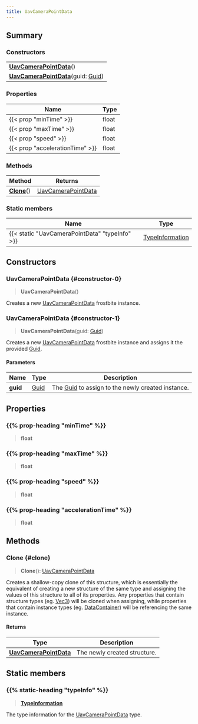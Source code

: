 ```yaml
---
title: UavCameraPointData
---
```


## Summary

### Constructors

|  |
| --- |
| **[UavCameraPointData](#constructor-0)**() |
| **[UavCameraPointData](#constructor-1)**(guid: [Guid](/vext/ref/shared/type/guid)) |

### Properties

| Name | Type |
| ---- | ---- |
| {{< prop "minTime" >}} | float |
| {{< prop "maxTime" >}} | float |
| {{< prop "speed" >}} | float |
| {{< prop "accelerationTime" >}} | float |

### Methods

| Method | Returns |
| ------ | ------- |
| **[Clone](#clone)**() | [UavCameraPointData](/vext/ref/fb/uavcamerapointdata) |

### Static members

| Name | Type |
| ---- | ---- |
| {{< static "UavCameraPointData" "typeInfo" >}} | [TypeInformation](/vext/ref/shared/type/typeinformation) |

## Constructors

### UavCameraPointData {#constructor-0}

> **UavCameraPointData**()

Creates a new [UavCameraPointData](/vext/ref/fb/uavcamerapointdata) frostbite instance.

### UavCameraPointData {#constructor-1}

> **UavCameraPointData**(guid: [Guid](/vext/ref/shared/type/guid))

Creates a new [UavCameraPointData](/vext/ref/fb/uavcamerapointdata) frostbite instance and assigns it the provided [Guid](/vext/ref/shared/type/guid).

#### Parameters

| Name | Type | Description |
| ---- | ---- | ----------- |
| **guid** | [Guid](/vext/ref/shared/type/guid) | The [Guid](/vext/ref/shared/type/guid) to assign to the newly created instance. |

## Properties

### {{% prop-heading "minTime" %}}

> **float**

### {{% prop-heading "maxTime" %}}

> **float**

### {{% prop-heading "speed" %}}

> **float**

### {{% prop-heading "accelerationTime" %}}

> **float**

## Methods

### Clone {#clone}

> **Clone**(): [UavCameraPointData](/vext/ref/fb/uavcamerapointdata)

Creates a shallow-copy clone of this structure, which is essentially the equivalent of creating a new structure of the same type and assigning the values of this structure to all of its properties. Any properties that contain structure types (eg. [Vec3](/vext/ref/shared/type/vec3)) will be cloned when assigning, while properties that contain instance types (eg. [DataContainer](/vext/ref/shared/type/datacontainer)) will be referencing the same instance.

#### Returns

| Type | Description |
| ---- | ----------- |
| **[UavCameraPointData](/vext/ref/fb/uavcamerapointdata)** | The newly created structure. |

## Static members

### {{% static-heading "typeInfo" %}}

> **[TypeInformation](/vext/ref/shared/type/typeinformation)**

The type information for the [UavCameraPointData](/vext/ref/fb/uavcamerapointdata) type.

